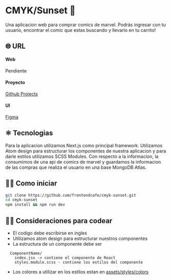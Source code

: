 # CMYK/Sunset 🌄
Una aplicacion web para comprar comics de marvel. Podrás ingresar con tu usuario, encontrar el comic que estas buscando y llevarlo en tu carrito!

## 🌐 URL
 #### Web
 Pendiente
 #### Proyecto
 [Github Projects](https://github.com/frontendcafe/cmyk-sunset/projects/1)
 #### UI
 [Figma](https://www.figma.com/file/BE4Op1kTtswY2CyRARcXLz/Grupo-4---Proyecto-Marvel-Ecommerce?node-id=337%3A163)

## ⚛️ Tecnologias
Para la aplicacion utilizamos Next.js como principal framework. Utilizamos Atom design para estructurar los componentes de nuestra aplicacion y para darle estilos utilizamos SCSS Modules. Con respecto a la informacion, la consumimos de una api de comics de marvel y guardamos la informacion de las compras que realiza el usuario en una base MongoDB Atlas.

## 👨‍💻 Como iniciar
```bash
git clone https://github.com/frontendcafe/cmyk-sunset.git
cd cmyk-sunset
npm install && npm run dev
```
## 👩‍💻 Consideraciones para codear
 - El codigo debe escribirse en ingles
 - Utilizamos atom design para estructurar nuestros componentes
 - La estructura de un componente debe ser
```
  ComponentName/
    index.jsx -> contiene el componente de React
    styles.module.scss - contiene los estilos del componente
```
 - Los colores a utilizar en los estilos estan en [assets/styles/colors](https://github.com/frontendcafe/cmyk-sunset/blob/main/assets/styles/colors.scss)
